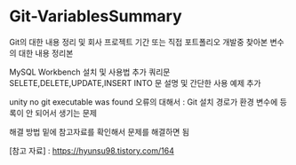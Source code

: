 # Git-VariablesSummary

Git의 대한 내용 정리 및 회사 프로젝트 기간 또는 직접 포트폴리오 개발중 찾아본 변수의 대한 내용 정리본

MySQL Workbench 설치 및 사용법 추가 쿼리문 SELETE,DELETE,UPDATE,INSERT INTO 문 설명 및 간단한 사용 예제 추가

unity no git executable was found 오류의 대해서 :  Git 설치 경로가 환경 변수에 등록이 안 되어서 생기는 문제 

해결 방법 밑에 참고자료를 확인해서 문제를 해결하면 됨

[참고 자료] : https://hyunsu98.tistory.com/164
